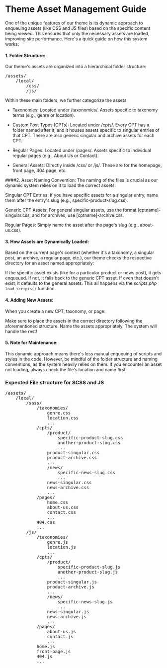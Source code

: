 
# Theme Asset Management Guide
One of the unique features of our theme is its dynamic approach to enqueuing assets (like CSS and JS files) based on the specific content being viewed. This ensures that only the necessary assets are loaded, improving site performance. Here's a quick guide on how this system works:

#### 1. Folder Structure:
Our theme's assets are organized into a hierarchical folder structure:


<pre >/assets/
    /local/
        /css/
        /js/
</pre>
Within these main folders, we further categorize the assets:

- Taxonomies: Located under /taxonomies/. Assets specific to taxonomy terms (e.g., genre or location).

 - Custom Post Types (CPTs): Located under /cpts/. Every CPT has a folder named after it, and it houses assets specific to singular entries of that CPT. There are also generic singular and archive assets for each CPT.

 - Regular Pages: Located under /pages/. Assets specific to individual regular pages (e.g., About Us or Contact).

 - General Assets: Directly inside /css/ or /js/. These are for the homepage, front page, 404 page, etc.

####2. Asset Naming Convention:
The naming of the files is crucial as our dynamic system relies on it to load the correct assets:

Singular CPT Entries: If you have specific assets for a singular entry, name them after the entry's slug (e.g., specific-product-slug.css).

Generic CPT Assets: For general singular assets, use the format [cptname]-singular.css, and for archives, use [cptname]-archive.css.

Regular Pages: Simply name the asset after the page's slug (e.g., about-us.css).

#### 3. How Assets are Dynamically Loaded:
Based on the current page's context (whether it's a taxonomy, a singular post, an archive, a regular page, etc.), our theme checks the respective directory for an asset named appropriately:

If the specific asset exists (like for a particular product or news post), it gets enqueued.
If not, it falls back to the generic CPT asset.
If even that doesn't exist, it defaults to the general assets.
This all happens via the _scripts.php_ `load_scripts()` function.
#### 4. Adding New Assets:
When you create a new CPT, taxonomy, or page:

Make sure to place the assets in the correct directory following the aforementioned structure.
Name the assets appropriately.
The system will handle the rest!
#### 5. Note for Maintenance:
This dynamic approach means there's less manual enqueuing of scripts and styles in the code. However, be mindful of the folder structure and naming conventions, as the system heavily relies on them. If you encounter an asset not loading, always check the file's location and name first.

### Expected File structure for SCSS and JS
<pre>
/assets/
    /local/
        /sass/
            /taxonomies/
                genre.css
                location.css
                ...
            /cpts/
                /product/
                    specific-product-slug.css
                    another-product-slug.css
                    ...
                product-singular.css
                product-archive.css
                ...
                /news/
                    specific-news-slug.css
                    ...
                news-singular.css
                news-archive.css
                ...
            /pages/
                home.css
                about-us.css
                contact.css
                ...
            404.css
            ...
        /js/
            /taxonomies/
                genre.js
                location.js
                ...
            /cpts/
                /product/
                    specific-product-slug.js
                    another-product-slug.js
                    ...
                product-singular.js
                product-archive.js
                ...
                /news/
                    specific-news-slug.js
                    ...
                news-singular.js
                news-archive.js
                ...
            /pages/
                about-us.js
                contact.js
                ...
            home.js
            front-page.js
            404.js
            ...
</pre>